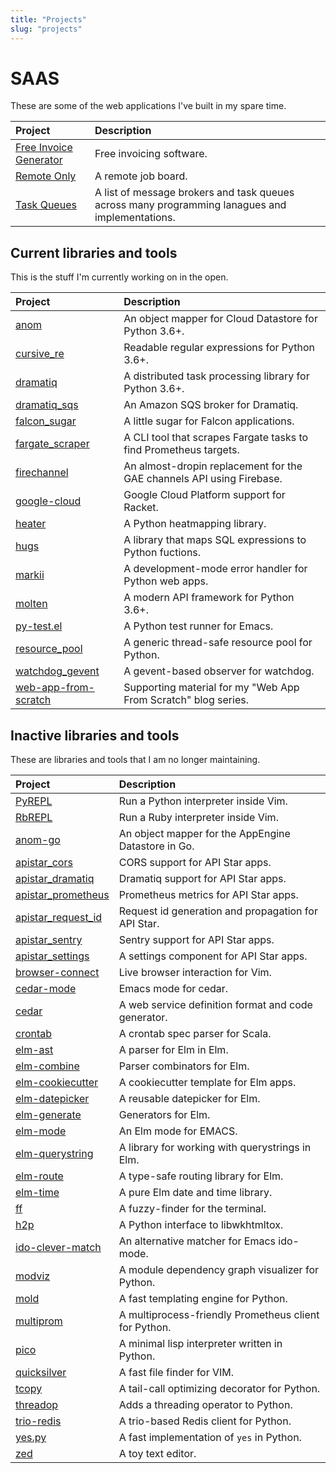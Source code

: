 ```yaml
---
title: "Projects"
slug: "projects"
---
```


# SAAS

These are some of the web applications I've built in my spare time.

| Project                  | Description                                                                                     |
| :---                     | :---                                                                                            |
| [Free Invoice Generator] | Free invoicing software.                                                                        |
| [Remote Only]            | A remote job board.                                                                             |
| [Task Queues]            | A list of message brokers and task queues across many programming lanagues and implementations. |

[Free Invoice Generator]: https://free-invoice-generator.com
[Remote Only]: https://remoteonly.io
[Task Queues]: https://taskqueues.com


## Current libraries and tools

This is the stuff I'm currently working on in the open.

| Project                | Description                                                           |
| :---                   | :---                                                                  |
| [anom]                 | An object mapper for Cloud Datastore for Python 3.6+.                 |
| [cursive_re]           | Readable regular expressions for Python 3.6+.                         |
| [dramatiq]             | A distributed task processing library for Python 3.6+.                |
| [dramatiq_sqs]         | An Amazon SQS broker for Dramatiq.                                    |
| [falcon_sugar]         | A little sugar for Falcon applications.                               |
| [fargate_scraper]      | A CLI tool that scrapes Fargate tasks to find Prometheus targets.     |
| [firechannel]          | An almost-dropin replacement for the GAE channels API using Firebase. |
| [google-cloud]         | Google Cloud Platform support for Racket.                             |
| [heater]               | A Python heatmapping library.                                         |
| [hugs]                 | A library that maps SQL expressions to Python fuctions.               |
| [markii]               | A development-mode error handler for Python web apps.                 |
| [molten]               | A modern API framework for Python 3.6+.                               |
| [py-test.el]           | A Python test runner for Emacs.                                       |
| [resource_pool]        | A generic thread-safe resource pool for Python.                       |
| [watchdog_gevent]      | A gevent-based observer for watchdog.                                 |
| [web-app-from-scratch] | Supporting material for my "Web App From Scratch" blog series.        |


## Inactive libraries and tools

These are libraries and tools that I am no longer maintaining.

| Project              | Description                                           |
| :---                 | :---                                                  |
| [PyREPL]             | Run a Python interpreter inside Vim.                  |
| [RbREPL]             | Run a Ruby interpreter inside Vim.                    |
| [anom-go]            | An object mapper for the AppEngine Datastore in Go.   |
| [apistar_cors]       | CORS support for API Star apps.                       |
| [apistar_dramatiq]   | Dramatiq support for API Star apps.                   |
| [apistar_prometheus] | Prometheus metrics for API Star apps.                 |
| [apistar_request_id] | Request id generation and propagation for API Star.   |
| [apistar_sentry]     | Sentry support for API Star apps.                     |
| [apistar_settings]   | A settings component for API Star apps.               |
| [browser-connect]    | Live browser interaction for Vim.                     |
| [cedar-mode]         | Emacs mode for cedar.                                 |
| [cedar]              | A web service definition format and code generator.   |
| [crontab]            | A crontab spec parser for Scala.                      |
| [elm-ast]            | A parser for Elm in Elm.                              |
| [elm-combine]        | Parser combinators for Elm.                           |
| [elm-cookiecutter]   | A cookiecutter template for Elm apps.                 |
| [elm-datepicker]     | A reusable datepicker for Elm.                        |
| [elm-generate]       | Generators for Elm.                                   |
| [elm-mode]           | An Elm mode for EMACS.                                |
| [elm-querystring]    | A library for working with querystrings in Elm.       |
| [elm-route]          | A type-safe routing library for Elm.                  |
| [elm-time]           | A pure Elm date and time library.                     |
| [ff]                 | A fuzzy-finder for the terminal.                      |
| [h2p]                | A Python interface to libwkhtmltox.                   |
| [ido-clever-match]   | An alternative matcher for Emacs ido-mode.            |
| [modviz]             | A module dependency graph visualizer for Python.      |
| [mold]               | A fast templating engine for Python.                  |
| [multiprom]          | A multiprocess-friendly Prometheus client for Python. |
| [pico]               | A minimal lisp interpreter written in Python.         |
| [quicksilver]        | A fast file finder for VIM.                           |
| [tcopy]              | A tail-call optimizing decorator for Python.          |
| [threadop]           | Adds a threading operator to Python.                  |
| [trio-redis]         | A trio-based Redis client for Python.                 |
| [yes.py]             | A fast implementation of `yes` in Python.             |
| [zed]                | A toy text editor.                                    |


[PyREPl]: https://github.com/Bogdanp/pyrepl.vim
[RbREPL]: https://github.com/Bogdanp/rbrepl.vim
[anom-go]: https://github.com/Bogdanp/anom
[anom]: https://anom.defn.io
[apistar_cors]: https://github.com/Bogdanp/apistar_cors
[apistar_dramatiq]: https://github.com/Bogdanp/apistar_dramatiq
[apistar_prometheus]: https://github.com/Bogdanp/apistar_prometheus
[apistar_request_id]: https://github.com/Bogdanp/apistar_request_id
[apistar_sentry]: https://github.com/Bogdanp/apistar_sentry
[apistar_settings]: https://github.com/Bogdanp/apistar_settings
[browser-connect]: https://github.com/Bogdanp/browser-connect.vim
[cedar-mode]: https://github.com/Bogdanp/cedar-mode
[cedar]: https://github.com/Bogdanp/cedar
[crontab]: https://github.com/Bogdanp/crontab
[cursive_re]: https://github.com/Bogdanp/cursive_re
[dramatiq]: https://dramatiq.io
[dramatiq_sqs]: https://github.com/Bogdanp/dramatiq_sqs
[elm-ast]: https://github.com/Bogdanp/elm-ast
[elm-combine]: https://github.com/Bogdanp/elm-combine
[elm-cookiecutter]: https://github.com/Bogdanp/elm-cookiecutter
[elm-datepicker]: https://github.com/Bogdanp/elm-datepicker
[elm-generate]: https://github.com/Bogdanp/elm-generate
[elm-mode]: https://github.com/jcollard/elm-mode
[elm-querystring]: https://github.com/Bogdanp/elm-querystring
[elm-route]: https://github.com/Bogdanp/elm-route
[elm-time]: https://github.com/Bogdanp/elm-time
[falcon_sugar]: https://github.com/Bogdanp/falcon_sugar
[fargate_scraper]: https://github.com/Bogdanp/fargate_scraper
[ff]: https://github.com/Bogdanp/ff
[firechannel]: https://github.com/LeadPages/firechannel
[h2p]: https://github.com/Bogdanp/h2p
[google-cloud]: https://github.com/Bogdanp/google-cloud
[heater]: https://github.com/Bogdanp/heater
[hugs]: https://github.com/Bogdanp/hugs
[ido-clever-match]: https://github.com/Bogdanp/ido-clever-match
[markii]: https://github.com/Bogdanp/markii
[modviz]: https://github.com/Bogdanp/modviz
[mold]: https://github.com/Bogdanp/mold
[molten]: https://moltenframework.com
[multiprom]: https://github.com/Bogdanp/multiprom
[pico]: https://github.com/Bogdanp/pico
[py-test.el]: https://github.com/Bogdanp/py-test.el
[quicksilver]: https://github.com/Bogdanp/quicksilver.vim
[repos]: https://github.com/Bogdanp/repositories
[resource_pool]: https://github.com/Bogdanp/resource_pool
[tcopy]: https://github.com/Bogdanp/tcopy
[threadop]: https://github.com/Bogdanp/threadop
[trio-redis]: https://github.com/Bogdanp/trio-redis
[watchdog_gevent]: https://github.com/Bogdanp/watchdog_gevent
[web-app-from-scratch]: https://github.com/Bogdanp/web-app-from-scratch
[yes.py]: https://github.com/Bogdanp/yes.py
[zed]: https://github.com/Bogdanp/zed
